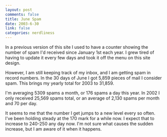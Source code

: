 ```yaml
--- 
layout: post
comments: false
title: June Spam
date: 2003-6-30
link: false
categories: nerdliness
---
```

In a previous version of this site I used to have a counter showing the number of spam I'd received since January 1st each year. I grew tired of having to update it every few days and took it off the menu on this site design.

However, I am still keeping track of my inbox, and I am getting spam in record numbers. In the 30 days of June I got 5,859 pieces of mail I consider spam. This brings my yearly total for 2003 to 31,859.

I'm averaging 5309 spams a month, or 176 spams a day this year. In 2002 I only received 25,569 spams total, or an average of 2,130 spams per month and 70 per day.

It seems to me that the number I get jumps to a new level every so often. I've been holding steady at the 170 mark for a while now. I expect that to increase to 240-250 any day now. I'm not sure what causes the sudden increase, but I am aware of it when it happens.
